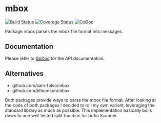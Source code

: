 mbox
====
[![Build Status](https://travis-ci.org/blabber/mbox.svg?branch=master)](https://travis-ci.org/blabber/mbox)
[![Coverage Status](https://coveralls.io/repos/blabber/mbox/badge.svg)](https://coveralls.io/r/blabber/mbox)
[![GoDoc](https://godoc.org/github.com/blabber/mbox?status.svg)](https://godoc.org/github.com/blabber/mbox)

Package mbox parses the mbox file format into messages.

Documentation
-------------
Please refer to [GoDoc](https://godoc.org/github.com/blabber/mbox) for the API
documentation.

Alternatives
------------
* github.com/sam-falvo/mbox
* github.com/bthomson/mbox

Both packages provide ways to parse the mbox file format. After looking at the
code of both packages I decided to roll my own variant, leveraging the standard
library as much as possible. This implementation basically boils down to one
well tested split function for bufio.Scanner.
